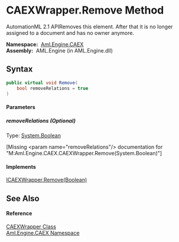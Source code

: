 CAEXWrapper.Remove Method
=========================
AutomationML 2.1 APIRemoves this element. After that it is no longer assigned to a document and has no owner anymore.

  **Namespace:**  [Aml.Engine.CAEX][1]  
  **Assembly:**  AML.Engine (in AML.Engine.dll)

Syntax
------

```csharp
public virtual void Remove(
	bool removeRelations = true
)
```

#### Parameters

##### *removeRelations* (Optional)
Type: [System.Boolean][2]  

[Missing &lt;param name="removeRelations"/> documentation for "M:Aml.Engine.CAEX.CAEXWrapper.Remove(System.Boolean)"]


#### Implements
[ICAEXWrapper.Remove(Boolean)][3]  


See Also
--------

#### Reference
[CAEXWrapper Class][4]  
[Aml.Engine.CAEX Namespace][1]  

[1]: ../README.md
[2]: https://docs.microsoft.com/dotnet/api/system.boolean
[3]: ../ICAEXWrapper/Remove.md
[4]: README.md
[5]: https://www.automationml.org
[6]: ../../icons/logoShade.png